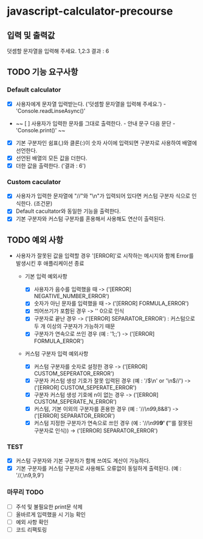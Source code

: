 # javascript-calculator-precourse

## 입력 및 출력값

덧셈할 문자열을 입력해 주세요.
1,2:3
결과 : 6

## TODO 기능 요구사항

### Default calculator

- [x] 사용자에게 문자열 입력받는다. ('덧셈할 문자열을 입력해 주세요.') - 'Console.readLinseAsync()'
- ~~ [ ] 사용자가 입력한 문자를 그대로 출력한다. - 안내 문구 다음 문단 - 'Console.print()' ~~
- [x] 기본 구분자인 쉼표(,)와 클론(:)이 숫자 사이에 입력되면 구분자로 사용하여 배열에 선언한다.
- [x] 선언된 배열의 모든 값을 더한다.
- [x] 더한 값을 출력한다. ('결과 : 6')

### Custom caculator

- [x] 사용자가 입력한 문자열에 "//"와 "\n"가 입력되어 있다면 커스텀 구분자 식으로 인식한다. (조건문)
- [x] Default cacultator와 동일한 기능을 출력한다.
- [x] 기본 구분자와 커스텀 구분자를 혼용해서 사용해도 연산이 출력된다.

## TODO 예외 사항

- 사용자가 잘못된 값을 입력할 경우 '[ERROR]'로 시작하는 메시지와 함께 Error를 발생시킨 후 애플리케이션 종료

  - 기본 입력 예외사항

    - [x] 사용자가 음수를 입력했을 때 -> ('[ERROR] NEGATIVE_NUMBER_ERROR')
    - [x] 숫자가 아닌 문자를 입력했을 때 -> ('[ERROR] FORMULA_ERROR')
    - [x] 띄어쓰기가 포함된 경우 -> '' 0으로 인식
    - [x] 구분자로 끝난 경우 -> ('[ERROR] SEPARATOR_ERROR') : 커스텀으로 두 개 이상의 구분자가 가능하기 때문
    - [x] 구분자가 연속으로 쓰인 경우 (예 : '1;;') -> ('[ERROR] FORMULA_ERROR')

  - 커스텀 구분자 입력 예외사항

    - [x] 커스텀 구분자를 숫자로 설정한 경우 -> ('[ERROR] CUSTOM_SEPERATOR_ERROR')
    - [x] 구분자 커스텀 생성 기호가 잘못 입력된 경우 (예 : '/$\n' or '\n$//') -> ('[ERROR] CUSTOM_SEPERATE_ERROR')
    - [x] 구분자 커스텀 생성 기호에 n이 없는 경우 -> ('[ERROR] CUSTOM_SEPERATE_N_ERROR')
    - [x] 커스텀, 기본 이외의 구분자를 혼용한 경우 (예 : '//*\n9*9,8&8') -> ('[ERROR] SEPARATOR_ERROR')
    - [x] 커스텀 지정한 구분자가 연속으로 쓰인 경우 (예 : '//*\n9*9**9' ('**'를 잘못된 구분자로 인식)) -> ('[ERROR] SEPARATOR_ERROR')

### TEST

- [x] 커스텀 구분자와 기본 구분자가 함께 쓰여도 계산이 가능하다.
- [x] 기본 구분자를 커스텀 구분자로 사용해도 오류없이 동일하게 출력된다. (예 : '//,\n9,9,9')

### 마무리 TODO

- [ ] 주석 및 불필요한 print문 삭제
- [ ] 올바르게 입력했을 시 기능 확인
- [ ] 예외 사항 확인
- [ ] 코드 리팩토링
